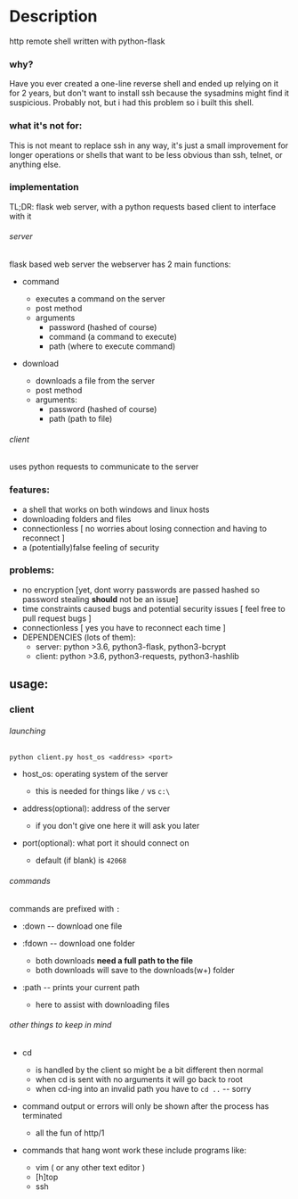 # Description
http remote shell written with python-flask


### why?
Have you ever created a one-line reverse shell and ended up relying on it for 2 years, but don't want to install ssh because the sysadmins might find it suspicious. Probably not, but i had this problem so i built this shell.

### what it's not for:
This is not meant to replace ssh in any way, it's just a small improvement for longer operations or shells that want to be less obvious than ssh, telnet, or anything else.

### implementation
TL;DR: flask web server, with a python requests based client to interface with it

###### server
flask based web server
the webserver has 2 main functions:
- command
    - executes a command on the server
    - post method
    - arguments
        - password (hashed of course)
        - command (a command to execute)
        - path (where to execute command) 

- download
    - downloads a file from the server
    - post method
    - arguments:
        - password (hashed of course)
        - path (path to file)


###### client
uses python requests to communicate to the server




### features:
- a shell that works on both windows and linux hosts
- downloading folders and files
- connectionless [ no worries about losing connection and having to reconnect ]
- a (potentially)false feeling of security

### problems:
- no encryption [yet, dont worry passwords are passed hashed so password stealing **should** not be an issue]
- time constraints caused bugs and potential security issues [ feel free to pull request bugs ]
- connectionless [ yes you have to reconnect each time ]
- DEPENDENCIES (lots of them):
    - server: python >3.6, python3-flask, python3-bcrypt
    - client: python >3.6, python3-requests, python3-hashlib


## usage:
### client
###### launching
```
python client.py host_os <address> <port>
```
* host\_os: operating system of the server
    - this is needed for things like `/` vs `c:\`

* address(optional): address of the server
    - if you don't give one here it will ask you later

* port(optional): what port it should connect on
    - default (if blank) is `42068`

###### commands
commands are prefixed with `:`
* :down  -- download one file
* :fdown -- download one folder
    - both downloads **need a full path to the file**
    - both downloads will save to the downloads(w+) folder

* :path -- prints your current path
    - here to assist with downloading files


###### other things to keep in mind
* cd
    - is handled by the client so might be a bit different then normal
    - when cd is sent with no arguments it will go back to root
    - when cd-ing into an invalid path you have to `cd ..` -- sorry

* command output or errors will only be shown after the process has terminated
    - all the fun of http/1

* commands that hang wont work
these include programs like: 
    - vim ( or any other text editor )
    - [h]top
    - ssh


